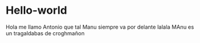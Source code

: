 # Hello-world
Hola me llamo Antonio que tal
Manu siempre va por delante 
lalala
MAnu es un tragaldabas de croghmañon 
